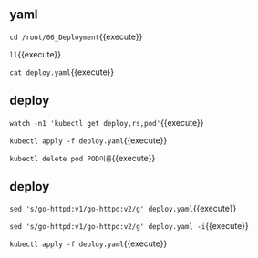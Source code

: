 <br>

## yaml

`cd /root/06_Deployment`{{execute}}

`ll`{{execute}}

`cat deploy.yaml`{{execute}}

## deploy

`watch -n1 'kubectl get deploy,rs,pod'`{{execute}}

`kubectl apply -f deploy.yaml`{{execute}}

`kubectl delete pod POD이름`{{execute}}

## deploy

`sed 's/go-httpd:v1/go-httpd:v2/g' deploy.yaml`{{execute}}

`sed 's/go-httpd:v1/go-httpd:v2/g' deploy.yaml -i`{{execute}}

`kubectl apply -f deploy.yaml`{{execute}}
